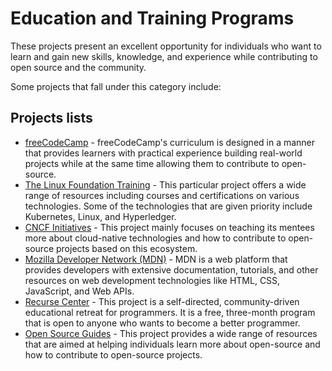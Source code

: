 # Education and Training Programs

These projects present an excellent opportunity for individuals who want to learn and gain new skills, knowledge, and experience while contributing to open source and the community.

Some projects that fall under this category include:

## Projects lists

- [freeCodeCamp](https://www.freecodecamp.org/) - freeCodeCamp's curriculum is designed in a manner that provides learners with practical experience building real-world projects while at the same time allowing them to contribute to open-source.
- [The Linux Foundation Training](https://training.linuxfoundation.org/) - This particular project offers a wide range of resources including courses and certifications on various technologies. Some of the technologies that are given priority include Kubernetes, Linux, and Hyperledger.
- [CNCF Initiatives](https://github.com/cncf/mentoring) - This project mainly focuses on teaching its mentees more about cloud-native technologies and how to contribute to open-source projects based on this ecosystem.
- [Mozilla Developer Network (MDN)](https://developer.mozilla.org/en-US/) - MDN is a web platform that provides developers with extensive documentation, tutorials, and other resources on web development technologies like HTML, CSS, JavaScript, and Web APIs.
- [Recurse Center](https://www.recurse.com/) - This project is a self-directed, community-driven educational retreat for programmers. It is a free, three-month program that is open to anyone who wants to become a better programmer.
- [Open Source Guides](https://opensource.guide/) - This project provides a wide range of resources that are aimed at helping individuals learn more about open-source and how to contribute to open-source projects.
